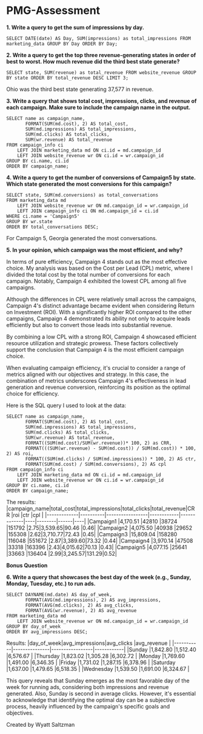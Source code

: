 # PMG-Assessment

**1. Write a query to get the sum of impressions by day.**
```MYSQL
SELECT DATE(date) AS Day, SUM(impressions) as total_impressions FROM marketing_data GROUP BY Day ORDER BY Day;
```

**2. Write a query to get the top three revenue-generating states in order of best to worst. How much revenue did the third best state generate?**
```MYSQL
SELECT state, SUM(revenue) as total_revenue FROM website_revenue GROUP BY state ORDER BY total_revenue DESC LIMIT 3;
```
Ohio was the third best state generating 37,577 in revenue.

**3. Write a query that shows total cost, impressions, clicks, and revenue of each campaign. Make sure to include the campaign name in the output.**
```MYSQL
SELECT name as campaign_name,
       FORMAT(SUM(md.cost), 2) AS total_cost,
       SUM(md.impressions) AS total_impressions,
       SUM(md.clicks) AS total_clicks,
       SUM(wr.revenue) AS total_revenue
FROM campaign_info ci
    LEFT JOIN marketing_data md ON ci.id = md.campaign_id
    LEFT JOIN website_revenue wr ON ci.id = wr.campaign_id
GROUP BY ci.name, ci.id
ORDER BY campaign_name;
```

**4. Write a query to get the number of conversions of Campaign5 by state. Which state generated the most conversions for this campaign?**
```MYSQL
SELECT state, SUM(md.conversions) as total_conversations
FROM marketing_data md
    LEFT JOIN website_revenue wr ON md.campaign_id = wr.campaign_id
    LEFT JOIN campaign_info ci ON md.campaign_id = ci.id
WHERE ci.name = 'Campaign5'
GROUP BY wr.state
ORDER BY total_conversations DESC;
```
For Campaign 5, Georgia generated the most conversations.

**5. In your opinion, which campaign was the most efficient, and why?**

In terms of pure efficiency, Campaign 4 stands out as the most effective choice. My analysis was based on the Cost per Lead (CPL) metric, where I divided the total cost by the total number of conversions for each campaign. Notably, Campaign 4 exhibited the lowest CPL among all five campaigns. 

Although the differences in CPL were relatively small across the campaigns, Campaign 4's distinct advantage became evident when considering Return on Investment (ROI). With a significantly higher ROI compared to the other campaigns, Campaign 4 demonstrated its ability not only to acquire leads efficiently but also to convert those leads into substantial revenue. 

By combining a low CPL with a strong ROI, Campaign 4 showcased efficient resource utilization and strategic prowess. These factors collectively support the conclusion that Campaign 4 is the most efficient campaign choice.

When evaluating campaign efficiency, it's crucial to consider a range of metrics aligned with our objectives and strategy. In this case, the combination of metrics underscores Campaign 4's effectiveness in lead generation and revenue conversion, reinforcing its position as the optimal choice for efficiency.

Here is the SQL query I used to look at the data:
```MYSQL
SELECT name as campaign_name,
       FORMAT(SUM(md.cost), 2) AS total_cost,
       SUM(md.impressions) AS total_impressions,
       SUM(md.clicks) AS total_clicks,
       SUM(wr.revenue) AS total_revenue,
       FORMAT((SUM(md.cost)/SUM(wr.revenue))* 100, 2) as CRR,
       FORMAT(((SUM(wr.revenue) - SUM(md.cost)) / SUM(md.cost)) * 100, 2) AS roi,
       FORMAT((SUM(md.clicks) / SUM(md.impressions)) * 100, 2) AS ctr,
       FORMAT(SUM(md.cost) / SUM(md.conversions), 2) AS cpl
FROM campaign_info ci
    LEFT JOIN marketing_data md ON ci.id = md.campaign_id
    LEFT JOIN website_revenue wr ON ci.id = wr.campaign_id
GROUP BY ci.name, ci.id
ORDER BY campaign_name;
```
The results:
|campaign_name|total_cost|total_impressions|total_clicks|total_revenue|CRR |roi     |ctr   |cpl |
|-------------|----------|-----------------|------------|-------------|----|--------|------|----|
|Campaign1    |4,170.51  |42810            |38724       |151792       |2.75|3,539.65|90.46 |0.46|
|Campaign2    |4,075.50  |40938            |29652       |155308       |2.62|3,710.77|72.43 |0.45|
|Campaign3    |15,809.04 |158280           |116048      |551672       |2.87|3,389.60|73.32 |0.44|
|Campaign4    |3,970.14  |47508            |33318       |163396       |2.43|4,015.62|70.13 |0.43|
|Campaign5    |4,077.15  |25641            |33663       |136404       |2.99|3,245.57|131.29|0.52|


**Bonus Question**

**6. Write a query that showcases the best day of the week (e.g., Sunday, Monday, Tuesday, etc.) to run ads.**

```MYSQL
SELECT DAYNAME(md.date) AS day_of_week,
       FORMAT(AVG(md.impressions), 2) AS avg_impressions,
       FORMAT(AVG(md.clicks), 2) AS avg_clicks,
       FORMAT(AVG(wr.revenue), 2) AS avg_revenue
FROM marketing_data md
    LEFT JOIN website_revenue wr ON md.campaign_id = wr.campaign_id
GROUP BY day_of_week
ORDER BY avg_impressions DESC;
```
Results:
|day_of_week|avg_impressions|avg_clicks       |avg_revenue |
|-----------|---------------|-----------------|------------|
|Sunday     |1,842.80       |1,512.40         |6,576.67    |
|Thursday   |1,823.02       |1,305.28         |6,302.72    |
|Monday     |1,769.60       |1,491.00         |6,346.35    |
|Friday     |1,731.02       |1,287.15         |6,378.96    |
|Saturday   |1,637.00       |1,479.65         |6,518.35    |
|Wednesday  |1,539.50       |1,691.00         |6,324.67    |


This query reveals that Sunday emerges as the most favorable day of the week for running ads, considering both impressions and revenue generated. Also, Sunday is second in average clicks. However, it's essential to acknowledge that identifying the optimal day can be a subjective process, heavily influenced by the campaign's specific goals and objectives.

Created by Wyatt Saltzman
